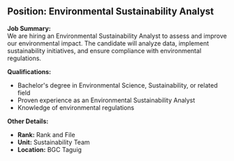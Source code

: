 ## **Position: Environmental Sustainability Analyst**

**Job Summary:**  
We are hiring an Environmental Sustainability Analyst to assess and improve our environmental impact. The candidate will analyze data, implement sustainability initiatives, and ensure compliance with environmental regulations.

**Qualifications:**  
- Bachelor's degree in Environmental Science, Sustainability, or related field
- Proven experience as an Environmental Sustainability Analyst
- Knowledge of environmental regulations

**Other Details:**
- **Rank:** Rank and File
- **Unit:** Sustainability Team
- **Location:** BGC Taguig